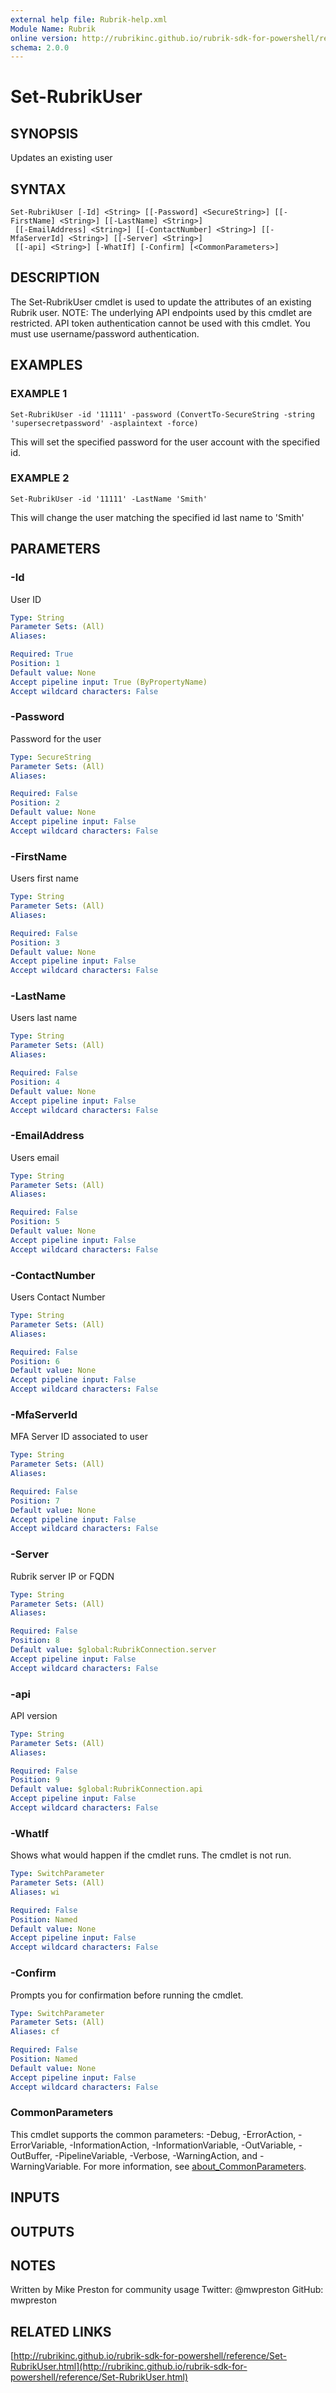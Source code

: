 ```yaml
---
external help file: Rubrik-help.xml
Module Name: Rubrik
online version: http://rubrikinc.github.io/rubrik-sdk-for-powershell/reference/Set-RubrikUser.html
schema: 2.0.0
---
```


# Set-RubrikUser

## SYNOPSIS
Updates an existing user

## SYNTAX

```
Set-RubrikUser [-Id] <String> [[-Password] <SecureString>] [[-FirstName] <String>] [[-LastName] <String>]
 [[-EmailAddress] <String>] [[-ContactNumber] <String>] [[-MfaServerId] <String>] [[-Server] <String>]
 [[-api] <String>] [-WhatIf] [-Confirm] [<CommonParameters>]
```

## DESCRIPTION
The Set-RubrikUser cmdlet is used to update the attributes of an existing Rubrik user.
NOTE: The underlying API endpoints used by this cmdlet are restricted.
API token authentication cannot be used with this cmdlet.
You must use username/password authentication.

## EXAMPLES

### EXAMPLE 1
```
Set-RubrikUser -id '11111' -password (ConvertTo-SecureString -string 'supersecretpassword' -asplaintext -force)
```

This will set the specified password for the user account with the specified id.

### EXAMPLE 2
```
Set-RubrikUser -id '11111' -LastName 'Smith'
```

This will change the user matching the specified id last name to 'Smith'

## PARAMETERS

### -Id
User ID

```yaml
Type: String
Parameter Sets: (All)
Aliases:

Required: True
Position: 1
Default value: None
Accept pipeline input: True (ByPropertyName)
Accept wildcard characters: False
```

### -Password
Password for the user

```yaml
Type: SecureString
Parameter Sets: (All)
Aliases:

Required: False
Position: 2
Default value: None
Accept pipeline input: False
Accept wildcard characters: False
```

### -FirstName
Users first name

```yaml
Type: String
Parameter Sets: (All)
Aliases:

Required: False
Position: 3
Default value: None
Accept pipeline input: False
Accept wildcard characters: False
```

### -LastName
Users last name

```yaml
Type: String
Parameter Sets: (All)
Aliases:

Required: False
Position: 4
Default value: None
Accept pipeline input: False
Accept wildcard characters: False
```

### -EmailAddress
Users email

```yaml
Type: String
Parameter Sets: (All)
Aliases:

Required: False
Position: 5
Default value: None
Accept pipeline input: False
Accept wildcard characters: False
```

### -ContactNumber
Users Contact Number

```yaml
Type: String
Parameter Sets: (All)
Aliases:

Required: False
Position: 6
Default value: None
Accept pipeline input: False
Accept wildcard characters: False
```

### -MfaServerId
MFA Server ID associated to user

```yaml
Type: String
Parameter Sets: (All)
Aliases:

Required: False
Position: 7
Default value: None
Accept pipeline input: False
Accept wildcard characters: False
```

### -Server
Rubrik server IP or FQDN

```yaml
Type: String
Parameter Sets: (All)
Aliases:

Required: False
Position: 8
Default value: $global:RubrikConnection.server
Accept pipeline input: False
Accept wildcard characters: False
```

### -api
API version

```yaml
Type: String
Parameter Sets: (All)
Aliases:

Required: False
Position: 9
Default value: $global:RubrikConnection.api
Accept pipeline input: False
Accept wildcard characters: False
```

### -WhatIf
Shows what would happen if the cmdlet runs.
The cmdlet is not run.

```yaml
Type: SwitchParameter
Parameter Sets: (All)
Aliases: wi

Required: False
Position: Named
Default value: None
Accept pipeline input: False
Accept wildcard characters: False
```

### -Confirm
Prompts you for confirmation before running the cmdlet.

```yaml
Type: SwitchParameter
Parameter Sets: (All)
Aliases: cf

Required: False
Position: Named
Default value: None
Accept pipeline input: False
Accept wildcard characters: False
```

### CommonParameters
This cmdlet supports the common parameters: -Debug, -ErrorAction, -ErrorVariable, -InformationAction, -InformationVariable, -OutVariable, -OutBuffer, -PipelineVariable, -Verbose, -WarningAction, and -WarningVariable. For more information, see [about_CommonParameters](http://go.microsoft.com/fwlink/?LinkID=113216).

## INPUTS

## OUTPUTS

## NOTES
Written by Mike Preston for community usage
Twitter: @mwpreston
GitHub: mwpreston

## RELATED LINKS

[http://rubrikinc.github.io/rubrik-sdk-for-powershell/reference/Set-RubrikUser.html](http://rubrikinc.github.io/rubrik-sdk-for-powershell/reference/Set-RubrikUser.html)


